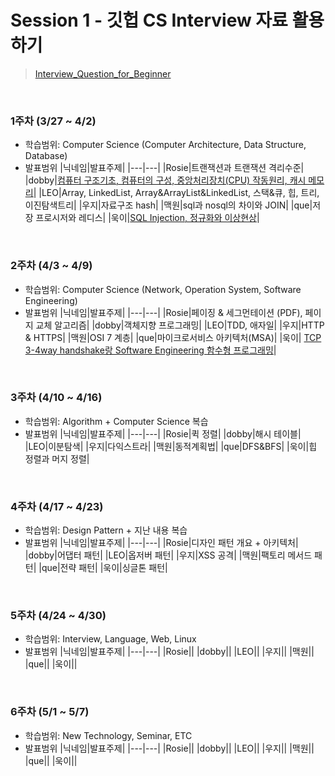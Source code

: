 # Session 1 - 깃헙 CS Interview 자료 활용하기

> [Interview_Question_for_Beginner](https://github.com/gyoogle/tech-interview-for-developer)

</br>

### 1주차 (3/27 ~ 4/2)

- 학습범위: Computer Science (Computer Architecture, Data Structure, Database)
- 발표범위
  |닉네임|발표주제|
  |---|---|
  |Rosie|트랜잭션과 트랜잭션 격리수준|
  |dobby|[컴퓨터 구조기초, 컴퓨터의 구성, 중앙처리장치(CPU) 작동원리, 캐시 메모리](https://brief-soldier-d3b.notion.site/fb8958a04a7c4f75b5fe2908babbea01)|
  |LEO|Array, LinkedList, Array&ArrayList&LinkedList, 스택&큐, 힙, 트리, 이진탐색트리|
  |우지|자료구조 hash|
  |맥원|sql과 nosql의 차이와 JOIN|
  |que|저장 프로시저와 레디스|
  |욱이|[SQL Injection, 정규화와 이상현상](https://github.com/saramdle/CS_Study/tree/main/Session1/Week1/kangukii/Database)|

</br>

### 2주차 (4/3 ~ 4/9)

- 학습범위: Computer Science (Network, Operation System, Software Engineering)
- 발표범위
  |닉네임|발표주제|
  |---|---|
  |Rosie|페이징 & 세그먼테이션 (PDF), 페이지 교체 알고리즘|
  |dobby|객체지향 프로그래밍|
  |LEO|TDD, 애자일|
  |우지|HTTP & HTTPS|
  |맥원|OSI 7 계층|
  |que|마이크로서비스 아키텍처(MSA)|
  |욱이| [TCP 3-4way handshake랑 Software Engineering 함수형 프로그래밍](https://github.com/saramdle/CS_Study/tree/main/Session1/Week2/kangukii)|

</br>
 
### 3주차 (4/10 ~ 4/16)
+ 학습범위: Algorithm + Computer Science 복습
+ 발표범위
  |닉네임|발표주제|
  |---|---|
  |Rosie|퀵 정렬|
  |dobby|해시 테이블|
  |LEO|이분탐색|
  |우지|다익스트라|
  |맥원|동적계획법|
  |que|DFS&BFS|
  |욱이|힙 정렬과 머지 정렬|
 
</br>
 
### 4주차 (4/17 ~ 4/23)
+ 학습범위: Design Pattern + 지난 내용 복습
+ 발표범위
  |닉네임|발표주제|
  |---|---|
  |Rosie|디자인 패턴 개요 + 아키텍처|
  |dobby|어댑터 패턴|
  |LEO|옵저버 패턴|
  |우지|XSS 공격|
  |맥원|팩토리 메서드 패턴|
  |que|전략 패턴|
  |욱이|싱글톤 패턴|
 
</br>
 
### 5주차 (4/24 ~ 4/30)
+ 학습범위: Interview, Language, Web, Linux
+ 발표범위
  |닉네임|발표주제|
  |---|---|
  |Rosie||
  |dobby||
  |LEO||
  |우지||
  |맥원||
  |que||
  |욱이||
  
</br>

### 6주차 (5/1 ~ 5/7)

- 학습범위: New Technology, Seminar, ETC
- 발표범위
  |닉네임|발표주제|
  |---|---|
  |Rosie||
  |dobby||
  |LEO||
  |우지||
  |맥원||
  |que||
  |욱이||
